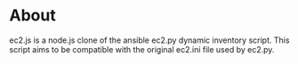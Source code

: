 # About

ec2.js is a node.js clone of the ansible ec2.py dynamic inventory script. This script aims to be compatible with the original ec2.ini file used by ec2.py.
